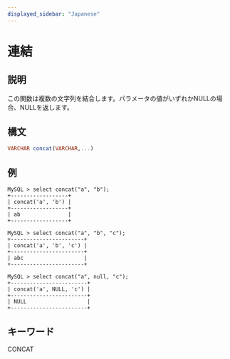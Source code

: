 ```yaml
---
displayed_sidebar: "Japanese"
---
```


# 連結

## 説明

この関数は複数の文字列を結合します。パラメータの値がいずれかNULLの場合、NULLを返します。

## 構文

```Haskell
VARCHAR concat(VARCHAR,...)
```

## 例

```Plain Text
MySQL > select concat("a", "b");
+------------------+
| concat('a', 'b') |
+------------------+
| ab               |
+------------------+

MySQL > select concat("a", "b", "c");
+-----------------------+
| concat('a', 'b', 'c') |
+-----------------------+
| abc                   |
+-----------------------+

MySQL > select concat("a", null, "c");
+------------------------+
| concat('a', NULL, 'c') |
+------------------------+
| NULL                   |
+------------------------+
```

## キーワード

CONCAT